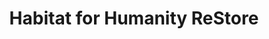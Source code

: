 ---
title: "Habitat for Humanity ReStore"
url: /jenks/habitat-for-humanity-restore/
shop: Gebrauchtwaren
---